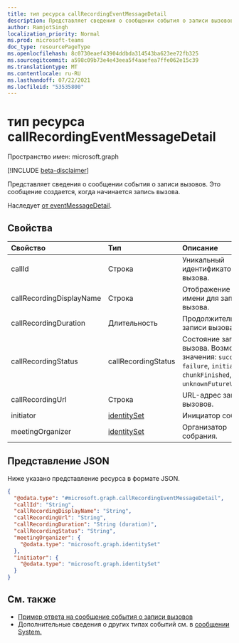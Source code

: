 ```yaml
---
title: тип ресурса callRecordingEventMessageDetail
description: Представляет сведения о сообщении события о записи вызовов.
author: RamjotSingh
localization_priority: Normal
ms.prod: microsoft-teams
doc_type: resourcePageType
ms.openlocfilehash: 8c0730eaef43904ddbda314543ba623ee72fb325
ms.sourcegitcommit: a598c09b73e4e43eea5f4aaefea7ffe062e15c39
ms.translationtype: MT
ms.contentlocale: ru-RU
ms.lasthandoff: 07/22/2021
ms.locfileid: "53535800"
---
```

# <a name="callrecordingeventmessagedetail-resource-type"></a>тип ресурса callRecordingEventMessageDetail

Пространство имен: microsoft.graph

[!INCLUDE [beta-disclaimer](../../includes/beta-disclaimer.md)]

Представляет сведения о сообщении события о записи вызовов.
Это сообщение создается, когда начинается запись вызова.


Наследует [от eventMessageDetail](../resources/eventmessagedetail.md).

## <a name="properties"></a>Свойства
|Свойство|Тип|Описание|
|:---|:---|:---|
|callId|Строка|Уникальный идентификатор вызова.|
|callRecordingDisplayName|Строка|Отображение имени для записи вызова.|
|callRecordingDuration|Длительность|Продолжительность записи вызова.|
|callRecordingStatus|callRecordingStatus|Состояние записи вызова. Возможные значения: `success`, `failure`, `initial`, `chunkFinished`, `unknownFutureValue`.|
|callRecordingUrl|Строка|URL-адрес записи вызовов.|
|initiator|[identitySet](../resources/identityset.md)|Инициатор события.|
|meetingOrganizer|[identitySet](../resources/identityset.md)|Организатор собрания.|

## <a name="json-representation"></a>Представление JSON
Ниже указано представление ресурса в формате JSON.
<!-- {
  "blockType": "resource",
  "@odata.type": "microsoft.graph.callRecordingEventMessageDetail",
  "baseType": "microsoft.graph.eventMessageDetail"
}
-->
``` json
{
  "@odata.type": "#microsoft.graph.callRecordingEventMessageDetail",
  "callId": "String",
  "callRecordingDisplayName": "String",
  "callRecordingUrl": "String",
  "callRecordingDuration": "String (duration)",
  "callRecordingStatus": "String",
  "meetingOrganizer": {
    "@odata.type": "microsoft.graph.identitySet"
  },
  "initiator": {
    "@odata.type": "microsoft.graph.identitySet"
  }
}
```


## <a name="see-also"></a>См. также
- [Пример ответа на сообщение события о записи вызовов](/graph/system-messages/#call-recording)
- Дополнительные сведения о других типах событий см. в [сообщении System.](/graph/system-messages)

